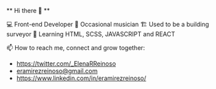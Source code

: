 ** Hi there 👋 **

💻 Front-end Developer 
🎨 Occasional musician
🏗️ Used to be a building surveyor
🌱 Learning HTML, SCSS, JAVASCRIPT and REACT


📫 How to reach me, connect and grow together:

 - https://twitter.com/_ElenaRReinoso
 - eramirezreinoso@gmail.com
 - https://www.linkedin.com/in/eramirezreinoso/
 
